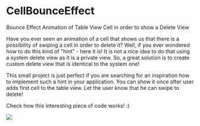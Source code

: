 # CellBounceEffect
Bounce Effect Animation of Table View Cell in order to show a Delete View 

Have you ever seen an animation of a cell that shows us that there is a possibility of swiping a cell in order to delete it? 
Well, if you ever wondered how to do this kind of "hint" - here it is! 
It is not a nice idea to do that using a system delete view as it is a private view.
So, a great solution is to create custom delete view that is identical to the system one!

This small project is just perfect if you are searching for an inspiration how to implement such a hint in your application. You can show it once after user adds first cell to the table view. Let the user know that he can swipe to delete!

Check how this interesting piece of code works! :) 

![](https://cloud.githubusercontent.com/assets/18245585/18987629/c2e753cc-8702-11e6-9200-0dc1fcb3200d.gif)
